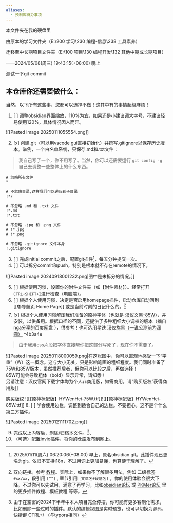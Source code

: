 ```yaml
---
aliases:
  - 预制库待办事项
---
```



本文件夹在我的硬盘里

由原本的学习文件夹（E:\200 学习\230 编程-信息\238 工具素养）

迁移至中长期项目文件夹（E:\100 项目\130 编程开发\132 其他中期或长期项目）

——2024/05/08(周三) 19:43:15(+08:00) 晚上

测试一下git commit

## 本仓库你还需要做什么：

当然，以下所有这些事，您都可以选择不做！这其中有的事情超级麻烦！

1. [ ] 调整obsidian界面缩放，110%为宜，如果还是小建议调大字号，不建议轻易使用120%，具体情况因人而异。

![[Pasted image 20250111055554.png]]

2. [x] 创建.git（可以用vscode gui直接初始化）并撰写.gitignore以保存历史版本。举例，一个白名单系统，只保存.md和.txt文件：

> 我自己写了一个，你不用写了。当然，你可以还需要运行 `git config -g` 自己去调整一些整体上的什么东西。

```
# 忽略所有文件
*

# 不忽略目录,这样我们可以递归到子目录
!*/

# 不忽略 .md 和 .txt 文件
!*.md
!*.txt
  
# 不忽略 .jpg 和 .png 文件
# !*.jpg
# !*.png

# 不忽略 .gitignore 文件本身
!.gitignore
```

3. [ ] 完成initial commit之后，配置git插件[^1]，每五分钟提交一次。
4. [ ] 可以拆分commit和push，特别是根本就不存在remote的情况下。

![[Pasted image 20240918001232.png|图中是未拆分的情况。]]

5. [ ] 根据使用习惯，设置你的附件文件夹（如【附件素材】）。经常打开`CTRL+SHIFT+I`进行检查（电脑端）。
6. [ ] 根据个人使用习惯，决定是否启用homepage插件，启动仓库自动回到 [[📚导航页 Home Page]] 或是当前时刻的日记什么的。[^2]
7. [x] 根据个人使用习惯解压我们准备的原神字体（也就是 [汉仪文黑-85W](https://www.hanyi.com.cn/productdetail.php?id=992&type=0)），并安装，以供备用。根据口径的不同，还提供了多种粗细大小调校的版本（摘自 [nga分享的百度网盘](https://bbs.nga.cn/read.php?tid=32286544&rand=581) ），供参考！也可选用星铁 [汉仪旗黑（一说公测前为润圆）](https://www.hanyi.com.cn/productdetail.php?id=714) ^4b3a4e 

> 由于我用css片段把字体直接帮你把这部分写死了，现在你不需要了。

![[Pasted image 20250118000059.png|在这张图中，你可以直观地感受一下“字重”（W）这一概念。这与大小无关，只是影响笔画的粗细程度。我们同时准备了75W和85W版本，虽然推荐后者，但你可以比较之后，再做选择！<br>85W可能会导致粗体（bold）显示异常，请知悉！<br>另请注意：汉仪官网下载字体均为个人非商用版，如需商用，请“购买版权”获得商用版]]

[购买版权](https://www.hanyi.com.cn/license)
![[【原神标配版】HYWenHei-75W.ttf]]![[【原神标配版】HYWenHei-85W.ttf]]
8. [ ] 学会使用边栏，调整到适合自己的边栏。不要担心，这不是个什么第三方插件。

![[Pasted image 20250121111702.png]]

9. 完成以上内容后，删除/归档本文件。[^3]、
10. （可选）配置invio插件，将你的仓库发布到网上。


[^1]: 2025/01/11(周六) 06:20:06(+08:00) 早上，原名obsidian git。此插件现已更名为git。依旧不支持i18n，不过用词上更加易懂，也算便于理解了。

[^2]: 双向链接。参考 [教程](https://publish.obsidian.md/chinesehelp/01+2021%E6%96%B0%E6%95%99%E7%A8%8B/%E5%8F%8C%E5%90%91%E9%93%BE%E6%8E%A5)。实际上，如果你不了解很多用法，例如 二级标签 `#xx/xx`，段引用 `[^^]` , 章节引用 `[文章名#段落名]` ，你的使用体验会很大下降。不过你可以先试用，满意了再学习，比如[obsidian论坛](https://forum-zh.obsidian.md/t/topic/19379) 或 [PKMer论坛](https://pkmer.cn/Pkmer-Docs/10-obsidian/obsidian%E7%A4%BE%E5%8C%BA%E6%8F%92%E4%BB%B6/pexels-banner/) 里的更多插件教程、模板教程 等等。 

[^3]: 由于在空窗的2024下半年中本人项目完全停摆，你可能有更多客制化需求，比如删除一些过时的插件。默认的编辑视图是实时预览，也可以切换为源码，快捷键 CTRL+/ （与typora相同）